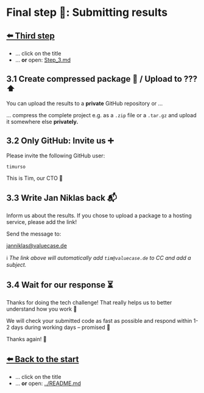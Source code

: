 # Final step 💌: Submitting results 

## [⬅️ Third step](Step_3.md)
- … click on the title
- … **or** open: [Step_3.md](Step_3.md)

## 3.1 Create compressed package 🎁 / Upload to ??? ⬆️

You can upload the results to a **private** GitHub repository or ... 

... compress the complete project e.g. as a `.zip` file or a `.tar.gz` and upload it somewhere else **privately.**

## 3.2 Only GitHub: Invite us ➕

Please invite the following GitHub user:

```
timurso
```

This is Tim, our CTO 🙂

## 3.3 Write Jan Niklas back 📬

Inform us about the results. If you chose to upload a package to a hosting service, please add the link!

Send the message to:

[janniklas@valuecase.de](mailto:janniklas@valuecase.de?cc=tim@valuecase.de&subject=Tech%20challenge%20results%20%F0%9F%8E%88)

ℹ️ _The link above will automatically add `tim@valuecase.de` to CC and add a subject._

## 3.4 Wait for our response ⏳
Thanks for doing the tech challenge! That really helps us to better understand
how you work 🙂

We will check your submitted code as fast as possible and respond within 1-2 days during working days – promised 🤞

Thanks again! 🚀

## [⬅️ Back to the start](../README.md)
- … click on the title
- … **or** open: [../README.md](../README.md)
